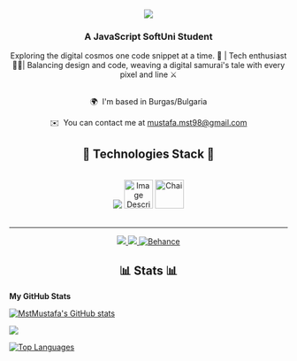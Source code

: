 
<h1 align="center">
    <img src="https://readme-typing-svg.herokuapp.com/?font=Pacifico&size=35&center=true&vCenter=true&width=500&height=70&duration=4000&lines=Hi+There!+👋;+I'm+Mustafa!;&color=FFFF00" />
</h1>



<h3 align="center">A JavaScript SoftUni Student </h3>


<div align="center">Exploring the digital cosmos one code snippet at a time. 🚀 | Tech enthusiast 👨‍💻| Balancing design and code, weaving a digital samurai's tale with every pixel and line ⚔️ </div>

<br/>



<div align="center">


 
   🌍  I'm based in Burgas/Bulgaria
 
   ✉️  You can contact me at [mustafa.mst98@gmail.com](mailto:mustafa.mst98@gmail.com)
 
 </div>


<h2 align="center">🚀 Technologies Stack 🚀</h2>
<br/>
<div align="center">
    <img src="https://skillicons.dev/icons?i=javascript,nodejs,html,css,vscode,figma,ps,ai" /> <img src="https://user-images.githubusercontent.com/25181517/201476630-f47cfff6-fdee-4ee1-9092-1793b71b1ca3.png" alt="Image Description" style="width: 52px;">
    <img src="https://user-images.githubusercontent.com/25181517/201476472-d2f5f644-cfc9-43e5-96d3-c8f40f18b5cb.png" alt="Chai" style="width: 52px;">
    <br>

</div>

<br/>
<hr/>

<div align="center"> 
  <a href="mailto:mustafa.mst98@gmail.com">
    <img src="https://img.shields.io/badge/Gmail-333333?style=for-the-badge&logo=gmail&logoColor=red" />
  </a>
  <a href="https://www.linkedin.com/in/mustafa-mustafa-3844271a5/" target="_blank">
    <img src="https://img.shields.io/badge/LinkedIn-0077B5?style=for-the-badge&logo=linkedin&logoColor=white" target="_blank" />
  </a>
  <a href="https://www.behance.net/mustafa_mst" target="_blank">
     <img src="https://img.shields.io/badge/Behance-0074CC?style=for-the-badge&logo=behance&logoColor=white" alt="Behance" target="_blank"><!-- sqlite, safari, google-chrome are other good icon options -->
  </a>
</div>

<h2 align="center">📊 Stats 📊</h2>

<b>My GitHub Stats</b>

<a href="http://www.github.com/MstMustafa"><img src="https://github-readme-stats.vercel.app/api?username=MstMustafa&show_icons=true&hide=&count_private=true&title_color=0891b2&text_color=ffffff&icon_color=0891b2&bg_color=1c1917&hide_border=true&show_icons=true" alt="MstMustafa's GitHub stats" /></a>

<a href="http://www.github.com/MstMustafa"><img src="https://github-readme-streak-stats.herokuapp.com/?user=MstMustafa&stroke=ffffff&background=1c1917&ring=0891b2&fire=0891b2&currStreakNum=ffffff&currStreakLabel=0891b2&sideNums=ffffff&sideLabels=ffffff&dates=ffffff&hide_border=true" /></a>

<a href="https://github.com/MstMustafa" align="left"><img src="https://github-readme-stats.vercel.app/api/top-langs/?username=MstMustafa&langs_count=10&title_color=0891b2&text_color=ffffff&icon_color=0891b2&bg_color=1c1917&hide_border=true&locale=en&custom_title=Top%20%Languages" alt="Top Languages" /></a>

